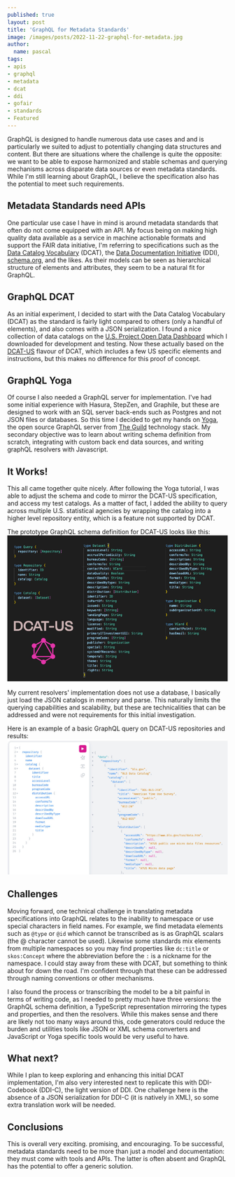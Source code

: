 ```yaml
---
published: true
layout: post
title: 'GraphQL for Metadata Standards'
image: /images/posts/2022-11-22-graphql-for-metadata.jpg
author:
  name: pascal
tags:
- apis
- graphql
- metadata
- dcat
- ddi
- gofair
- standards
- Featured
---
```


GraphQL is designed to handle numerous data use cases and and is particularly we suited to adjust to potentially changing data structures and content. But there are situations where the challenge is quite the opposite: we want to be able to expose harmonized and stable schemas and querying mechanisms across disparate data sources or even metadata standards. While I'm still learning about GraphQL, I believe the specification also has the potential to meet such requirements.

## Metadata Standards need APIs

One particular use case I have in mind is around metadata standards that often do not come equipped with an API. My focus being on making high quality data available as a service in machine actionable formats and support the FAIR data initiative, I'm referring to specifications such as the [Data Catalog Vocabulary](https://www.w3.org/TR/vocab-dcat-2/) (DCAT), the [Data Documentation Initiative](https://ddialliance.org/) (DDI), [schema.org](https://schema.org/), and the likes. As their models can be seen as hierarchical structure of elements and attributes, they seem to be a natural fit for GraphQL.

## GraphQL DCAT

As an initial experiment, I decided to start with the Data Catalog Vocabulary (DCAT) as the standard is fairly light compared to others (only a handful of elements), and also comes with a JSON serialization. I found a nice collection of data catalogs on the [U.S. Project Open Data Dashboard](https://dashboard.data.gov/) which I downloaded for development and testing. Now these actually based on the [DCAT-US](https://resources.data.gov/resources/dcat-us/) flavour of DCAT, which includes a few US specific elements and instructions, but this makes no difference for this proof of concept.

## GraphQL Yoga

Of course I also needed a GraphQL server for implementation. I've had some initial experience with Hasura, StepZen, and Graphile, but these are designed to work with an SQL server back-ends such as Postgres and not JSON files or databases. So this time I decided to get my hands on [Yoga](https://the-guild.dev/graphql/yoga-server), the open source GraphQL server from [The Guild](https://the-guild.dev/) technology stack. My secondary objective was to learn about writing schema definition from scratch, integrating with custom back end data sources, and writing graphQL resolvers with Javascript.

## It Works!
This all came together quite nicely. After following the Yoga tutorial, I was able to adjust the schema and code to mirror the DCAT-US specification, and access my test catalogs. As a matter of fact, I added the ability to query across multiple U.S. statistical agencies by wrapping the catalog into a higher level repository entity, which is a feature not supported by DCAT.

The prototype GraphQL schema definition for DCAT-US looks like this:
![A prototype GraphQL schema definition for DCAT-US](/images/posts/2022-11-22-graphql-for-metadata_01.jpg)

My current resolvers' implementation does not use a database, I basically just load the JSON catalogs in memory and parse. This naturally limits the querying capabilities and scalability, but these are technicalities that can be addressed and were not requirements for this initial investigation. 

Here is an example of a basic GraphQL query on DCAT-US repositories and results:
![A minimal GraphQL query on DCAT-US repositories](/images/posts/2022-11-22-graphql-for-metadata_02.jpg)

## Challenges

Moving forward, one technical challenge in translating metadata specifications into GraphQL relates to the inability to namespace or use special characters in field names. For example, we find metadata elements such as `@type` or `@id` which cannot be transcribed as is as GraphQL scalars (the @ character cannot be used). Likewise some standards mix elements from multiple namespaces so you may find properties like `dc:title` or `skos:Concept` where the abbreviation before the `:` is a nickname for the namespace. I could stay away from these with DCAT, but something to think about for down the road. I'm confident through that these can be addressed through naming conventions or other mechanisms.

I also found the process or transcribing the model to be a bit painful in terms of writing code, as I needed to pretty much have three versions: the GraphQL schema definition, a TypeScript representation mirroring the types and properties, and then the resolvers. While this makes sense and there are likely not too many ways around this, code generators could reduce the burden and utilities tools like JSON or XML schema converters and JavaScript or Yoga specific tools would be very useful to have.

## What next?

While I plan to keep exploring and enhancing this initial DCAT implementation, I'm also very interested next to replicate this with DDI-Codebook (DDI-C), the light version of DDI. One challenge here is the absence of a JSON serialization for DDI-C (it is natively in XML), so some extra translation work will be needed.

## Conclusions
This is overall very exciting. promising, and encouraging. To be successful, metadata standards need to be more than just a model and documentation: they must come with tools and APIs. The latter is often absent and GraphQL has the potential to offer a generic solution.

